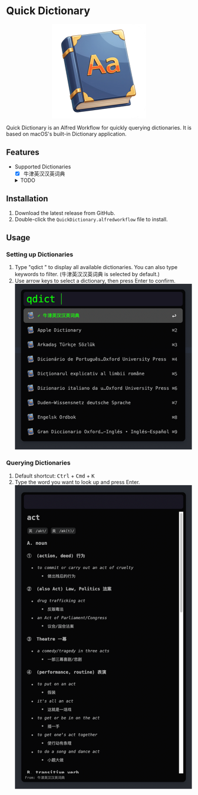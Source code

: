 # Quick Dictionary
<p align="center">
  <img src="icon.png" />
</p>
Quick Dictionary is an Alfred Workflow for quickly querying dictionaries. It is based on macOS's built-in Dictionary application.

## Features
- Supported Dictionaries
  - [x] 牛津英汉汉英词典
  <details>
    <summary>TODO</summary>
    - [ ] Apple Dictionary
    - [ ] Arkadaş Türkçe Sözlük
    - [ ] Dicionário de Português licenciado para Oxford University Press
    - [ ] Dicţionarul explicativ al limbii române
    - [ ] Dizionario italiano da un affiliato di Oxford University Press
    - [ ] Duden-Wissensnetz deutsche Sprache
    - [ ] Engelsk Ordbok
    - [ ] Gran Diccionario Oxford - Español-Inglés • Inglés-Español
    - [ ] Hrvatski Enciklopedijski Rječnik
    - [ ] Kamus Dwibahasa Melayu/Inggeris - English/Malay Bilingual Dictionary, Oxford Fajar
    - [ ] Kamus Komprehensif Bahasa Melayu - Malay Monolingual Dictionary, Oxford Fajar
    - [ ] Larousse Editorial Diccionari Manual de la llengua catalana
    - [ ] Larousse Editorial Diccionario General de la Lengua Española
    - [ ] MOT sanakirja suomi-englanti, englanti-suomi
    - [ ] Magay Tamás szótár - Magyar-Angol • Angol-Magyar
    - [ ] Multidictionnaire de la langue française
    - [ ] NE Nationalencyklopedin AB Professional English-Swedish / Svensk-Engelska
    - [ ] NE Ordbok
    - [ ] New Oxford American Dictionary
    - [ ] Norsk Ordbok
    - [ ] Oxford American Writer’s Thesaurus
    - [ ] Oxford Arabic Dictionary - عربي-إنجليزي • إنجليزي-عربي
    - [ ] Oxford Bengali Dictionaries - বাংলা-ইংরেজি • ইংরেজি-বাংলা
    - [ ] Oxford Dictionary of English
    - [ ] Oxford German Dictionary
    - [ ] Oxford Gujarati Dictionaries - ગુજરાતી-અંગ્રેજી • અંગ્રેજી-ગુજરાતી
    - [ ] Oxford Hindi Dictionaries - हिन्दी-अंग्रेज़ी • अंग्रेज़ी-हिन्दी
    - [ ] Oxford Kannada Dictionaries - ಇಂಗ್ಲಿಷ್-ಕನ್ನಡ • ಕನ್ನಡ-ಇಂಗ್ಲಿಷ್
    - [ ] Oxford Malayalam Dictionaries - മലയാളം-ഇംഗ്ലീഷ് • ഇംഗ്ലീഷ്-മലയാളം
    - [ ] Oxford PWN Polish-English Dictionary / Wielki słownik polsko-angielski
    - [ ] Oxford Paravia Il Dizionario inglese - italiano/italiano - inglese
    - [ ] Oxford Portuguese Dictionary - Português-Inglês • Inglês-Português
    - [ ] Oxford Punjabi Dictionaries - ਪੰਜਾਬੀ ਅੰਗਰੇਜ਼ੀ ਕੋਸ਼ • پنجابی انگریزی لغت
    - [ ] Oxford Russian Dictionary - Русско-Английский • Англо-Русский
    - [ ] Oxford Study Indonesian Dictionary - Inggris-Indonesia • Indonesia-Inggris
    - [ ] Oxford Tamil Dictionaries - தமிழ்-ஆங்கிலம் • ஆங்கிலம்-தமிழ்
    - [ ] Oxford Telugu Dictionaries - తెలుగు-ఇంగ్లీష్ • ఇంగ్లీష్-తెలుగు
    - [ ] Oxford Thesaurus of English
    - [ ] Oxford Turkish Dictionary - Türkçe-İngilizce • İngilizce-Türkçe
    - [ ] Oxford Urdu Dictionaries - اردو۔انگریزی • انگریزی-اردو
    - [ ] Oxford-Hachette French Dictionary
    - [ ] PONS Großwörterbuch Französisch Deutsch
    - [ ] Politikens Nudansk Ordbog
    - [ ] Praktický Anglicko-Chorvatský Slovník
    - [ ] Praktisk Engelsk-Dansk Ordbog
    - [ ] Prisma Handwoordenboek Engels
    - [ ] Prisma woordenboek Nederlands
    - [ ] Stavropoulos Oxford Greek-English Learners Dictionary
    - [ ] TTY Dictionary
    - [ ] Từ điển Lạc Việt
    - [ ] Uniwersalny słownik języka polskiego
    - [ ] Velký anglicko-český a česko-anglický slovník
    - [ ] Veľký Anglicko-Slovenský Slovník
    - [ ] Λεξικό της κοινής νεοελληνικής
    - [ ] Оксфорд Қазақ Cөздігі
    - [ ] Толковый словарь русского языка
    - [ ] Тълковен речник на съвременния български език
    - [ ] Українсько-Англійський Словник
    - [ ] מילון אבן-שושן מחודש ומותאם לשנות האלפיים
    - [ ] राजपाल हिन्दी शब्दकोश
    - [ ] พจนานุกรมอังกฤษ-ไทย \u0026 ไทย-อังกฤษ ฉบับทันสมัยและสมบูรณ์ที่สุด
    - [ ] พจนานุกรมไทย ฉบับทันสมัยและสมบูรณ์
    - [ ] ウィズダム英和辞典 / ウィズダム和英辞典
    - [ ] スーパー大辞林
    - [ ] 五南國語活用辭典
    - [ ] 商務新詞典（全新版）
    - [ ] 汉语成语词典
    - [ ] 漢英對照成語詞典
    - [ ] 牛津粵英雙語詞典
    - [ ] 现代汉语同义词典
    - [ ] 现代汉语规范词典
    - [ ] 维基百科
    - [ ] 英譯廣東口語詞典
    - [ ] 譯典通英漢雙向字典
    - [ ] 超級クラウン中日辞典 / クラウン日中辞典
    - [ ] 뉴에이스 국어사전
    - [ ] 뉴에이스 영한사전 / 뉴에이스 한영사전
  </details>

## Installation
1. Download the latest release from GitHub.
2. Double-click the `QuickDictionary.alfredworkflow` file to install.
   
## Usage
### Setting up Dictionaries
1. Type "qdict " to display all available dictionaries. You can also type keywords to filter. (牛津英汉汉英词典 is selected by default.)
2. Use arrow keys to select a dictionary, then press Enter to confirm.
![](./assets/SCR-20250724-oc0.png)

### Querying Dictionaries
1. Default shortcut: <kbd>Ctrl</kbd> + <kbd>Cmd</kbd> + <kbd>K</kbd>
2. Type the word you want to look up and press Enter.
![](./assets/SCR-20250724-ohz.png)
